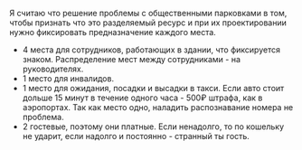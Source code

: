 Я считаю что решение проблемы с общественными парковками в том, чтобы признать что это разделяемый ресурс и при их проектировании нужно фиксировать предназначение каждого места.

- 4 места для сотрудников, работающих в здании, что фиксируется знаком. Распределение мест между сотрудниками - на руководителях.
- 1 место для инвалидов.
- 1 место для ожидания, посадки и высадки в такси. Если авто стоит дольше 15 минут в течение одного часа - 500₽ штрафа, как в аэропортах. Так как место одно, наладить распознавание номера не проблема.
- 2 гостевые, поэтому они платные. Если ненадолго, то по кошельку не ударит, если надолго и постоянно - странный ты гость.
